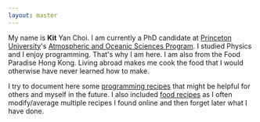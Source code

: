```yaml
---
layout: master
---
```


My name is **Kit** Yan Choi.  I am currently a PhD candidate at [Princeton University](http://www.princeton.edu)'s [Atmospheric and Oceanic Sciences Program](http://www.princeton.edu/aos).  I studied Physics and I enjoy programming.  That's why I am here.  I am also from the Food Paradise Hong Kong.  Living abroad makes me cook the food that I would otherwise have never learned how to make.

I try to document here some [programming recipes](/programming.html) that might be helpful for others and myself in the future.  I also included [food recipes](/recipes.html) as I often modify/average multiple recipes I found online and then forget later what I have done.

